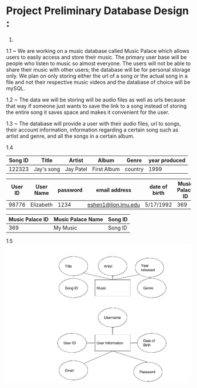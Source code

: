 # Project Preliminary Database Design :
1.
  <p>1.1 ~ We are working on a music database called Music Palace which allows users to
        easily access and store their music. The primary user base will be people
        who listen to music so almost everyone. The users will not be able to share
        their music with other users; the database will be for personal storage only.
        We plan on only storing either the url of a song or the actual song in
        a file and not their respective music videos and the database of choice
        will be mySQL.</p>
  <p>1.2 ~ The data we will be storing will be audio  files as well as urls because
        that way if someone just wants to save the link to a song instead of
        storing the entire song it saves space and makes it convenient for the
        user.</p>
  <p>1.3 ~ The database will provide a user with their audio files, url to songs,
        their account information, information regarding a certain song such as artist
        and genre, and all the songs in a certain album.</p>
  1.4

  | Song ID | Title | Artist | Album | Genre | year produced |
  |---|---|---|---|---|---|
  | 122323  | Jay's song | Jay Patel | First Album | country | 1999 |

  | User ID | User Name | password | email address | date of birth | Music Palace ID |
  |---|---|---|---|---|---|
  | 98776 | Elizabeth | 1234 | eshen1@lion.lmu.edu | 5/17/1992 | 369 |

  | Music Palace ID | Music Palace Name | Song ID |
  |---|---|---|
  | 369 | My Music | Song ID |



  1.5 ![Image of ERD](/images/ERD.jpg?raw=true)
